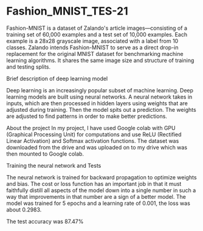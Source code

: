 # Fashion_MNIST_TES-21

Fashion-MNIST is a dataset of Zalando's article images—consisting of a training
set of 60,000 examples and a test set of 10,000 examples. Each example is a 28x28 grayscale image,
associated with a label from 10 classes. Zalando intends Fashion-MNIST to serve as a direct drop-in
replacement for the original MNIST dataset for benchmarking machine learning algorithms. It shares the
same image size and structure of training and testing splits.

Brief description of deep learning model

Deep learning is an increasingly popular subset of machine learning. Deep learning models are built using neural networks. A neural network takes in inputs, which are then processed in hidden layers using weights that are adjusted during training. Then the model spits out a prediction. The weights are adjusted to find patterns in order to make better predictions. 

About the project
In my project, I have used Google colab with GPU (Graphical Processing Unit) for computations and use ReLU (Rectified Linear Activation) and Softmax activation functions. The dataset was downloaded from the drive and was uploaded on to my drive which was then mounted to Google colab.

Training the neural network and Tests


The neural network is trained for backward propagation to optimize weights and bias.
The cost or loss function has an important job in that it must faithfully distill all aspects of the model down into a single number in such a way that improvements in that number are a sign of a better model. The model was trained for 5 epochs and a learning rate of 0.001, the loss was about 0.2983.

The test accuracy was 87.47%
